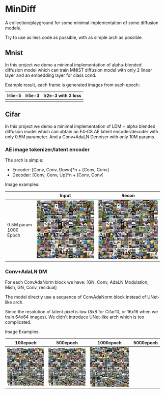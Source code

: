 # MinDiff

A collection/playground for some minimal implementation of some diffusion models.

Try to use as less code as possible, with as simple arch as possible.

## Mnist

In this project we demo a minimal implementation of alpha-blended diffusion model which can train MNIST diffusion model with only 2 linear layer and an embedding layer for class cond.

Example result, each frame is generated images from each epoch:

| lr5e-5                                         | lr5e-3                                         | lr2e-3 with 3 loss                             |
| ---------------------------------------------- | ---------------------------------------------- | ---------------------------------------------- |
| [](https://github.com/KohakuBlueleaf/MinDiff/raw/refs/heads/main/image/README/1731282797760.mp4) | [](https://github.com/KohakuBlueleaf/MinDiff/raw/refs/heads/main/image/README/1731282795154.mp4) | [](https://github.com/KohakuBlueleaf/MinDiff/raw/refs/heads/main/image/README/1731282788308.mp4) |

## Cifar

In this project we demo a minimal implementation of LDM + alpha blended diffusion model which can obtain an F4-C8 AE latent encoder/decoder with only 0.5M parameter. And a Conv+AdaLN Denoiser with only 10M params.

### AE image tokenizer/latent encoder

The arch is simple:

* Encoder: [Conv, Conv, Down]*n + [Conv, Conv]
* Decoder: [Conv, Conv, Up]*n + [Conv, Conv]

Image examples:

|                       | Input                                          | Recon                                          |
| --------------------- | ---------------------------------------------- | ---------------------------------------------- |
| 0.5M param 1000 Epoch | ![1731282135915](image/README/1731282135915.png) | ![1731282189195](image/README/1731282189195.png) |

### Conv+AdaLN DM

For each ConvAdaNorm block we have: [GN, Conv, AdaLN Modulation, Mish, GN, Conv, residual]

The model directly use a sequence of ConvAdaNorm block instead of UNet-like arch.

Since the resolution of latent pixel is low (8x8 for Cifar10, or 16x16 when we train 64x64 images). We didn't introduce UNet-like arch which is too complicated.

Image Examples:

| 100epoch                                       | 500epoch                                       | 1000epoch                                      | 5000epoch |
| ---------------------------------------------- | ---------------------------------------------- | ---------------------------------------------- | --------- |
| ![1731282575417](image/README/1731282575417.png) | ![1731282588239](image/README/1731282588239.png) | ![1731282595499](image/README/1731282595499.png) |           |

